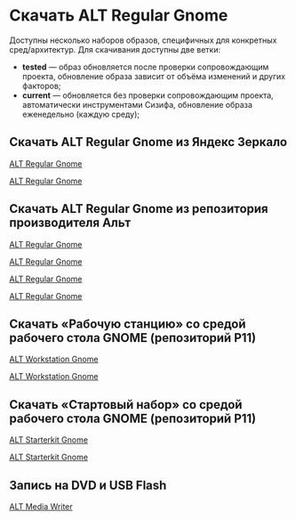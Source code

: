 # Скачать ALT Regular Gnome

Доступны несколько наборов образов, специфичных для конкретных сред/архитектур. Для скачивания доступны две ветки:

- **tested** — образ обновляется после проверки сопровождающим проекта, обновление образа зависит от объёма изменений и других факторов;
- **current** — обновляется без проверки сопровождающим проекта, автоматически инструментами Сизифа, обновление образа еженедельно (каждую среду);

## Скачать ALT Regular Gnome из Яндекс Зеркало

[ALT Regular Gnome<Badge type="info" text="tested" /><Badge type="tip" text="x86_64" /><Badge type="tip" text="Рекомендуемый" />](https://mirror.yandex.ru/altlinux-nightly/tested/regular-gnome-latest-x86_64.iso)

[ALT Regular Gnome<Badge type="info" text="current" /><Badge type="tip" text="x86_64" />](https://mirror.yandex.ru/altlinux-nightly/current/regular-gnome-latest-x86_64.iso)

## Скачать ALT Regular Gnome из репозитория производителя Альт

[ALT Regular Gnome<Badge type="info" text="tested"  /><Badge type="tip" text="x86_64"  /><Badge type="tip" text="Рекомендуемый" />](https://nightly.altlinux.org/sisyphus/tested/regular-gnome-latest-x86_64.iso)

[ALT Regular Gnome<Badge type="info" text="tested"  /><Badge type="tip" text="aarch64" /><Badge type="tip" text="Рекомендуемый" />](https://nightly.altlinux.org/sisyphus-aarch64/tested/regular-gnome-latest-aarch64.iso)

[ALT Regular Gnome<Badge type="info" text="current" /><Badge type="tip" text="x86_64"  />](https://nightly.altlinux.org/sisyphus/current/regular-gnome-latest-x86_64.iso)

[ALT Regular Gnome<Badge type="info" text="current" /><Badge type="tip" text="aarch64" />](https://nightly.altlinux.org/sisyphus-aarch64/current/regular-gnome-latest-aarch64.iso)

## Скачать «Рабочую станцию» со средой рабочего стола GNOME (репозиторий P11)

[ALT Workstation Gnome<Badge type="tip" text="x86_64"  /><Badge type="danger" text="Релиз-кандидат 3" />](https://beta.altlinux.org/workstation/x86_64/alt-workstation-11.0rc3-20250419-x86_64.iso)

[ALT Workstation Gnome<Badge type="tip" text="aarch64" /><Badge type="danger" text="Релиз-кандидат 3" />](https://beta.altlinux.org/workstation/aarch64/alt-workstation-11.0rc3-20250419-aarch64.iso)

## Скачать «Стартовый набор» со средой рабочего стола GNOME (репозиторий P11)

[ALT Starterkit Gnome<Badge type="tip" text="x86_64"  />](https://nightly.altlinux.org/p11/release/alt-p11-gnome-20250312-x86_64.iso)

[ALT Starterkit Gnome<Badge type="tip" text="aarch64" />](https://nightly.altlinux.org/p11-aarch64/release/alt-p11-gnome-20250312-aarch64.iso)

## Запись на DVD и USB Flash

[ALT Media Writer](https://www.altlinux.org/Запись_образов_на_DVD_и_USB_Flash)
